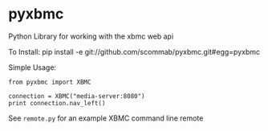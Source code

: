 pyxbmc
======

Python Library for working with the xbmc web api

To Install:
    pip install -e git://github.com/scommab/pyxbmc.git#egg=pyxbmc

Simple Usage:

    from pyxbmc import XBMC

    connection = XBMC("media-server:8080")
    print connection.nav_left()
  

See ``remote.py`` for an example XBMC command line remote
